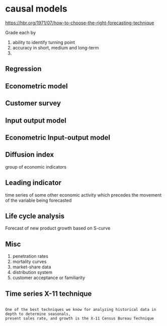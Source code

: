 

# causal models

https://hbr.org/1971/07/how-to-choose-the-right-forecasting-technique


Grade each by
1. ability to identify turning point
2. accuracy in short, medium and long-term
3. 

## Regression

## Econometric model

## Customer survey

## Input output model

## Econometric Input-output model

## Diffusion index

group of economic indicators

## Leading indicator

time series of some other economic activity which precedes the movement of the variable being forecasted


## Life cycle analysis

Forecast of new product growth based on S-curve

## Misc

1. penetration rates
2. mortality curves
3. market-share data
4. distribution system
5. customer acceptance or familiarity

## Time series X-11 technique

```

One of the best techniques we know for analyzing historical data in depth to determine seasonals, 
present sales rate, and growth is the X-11 Census Bureau Technique
```

